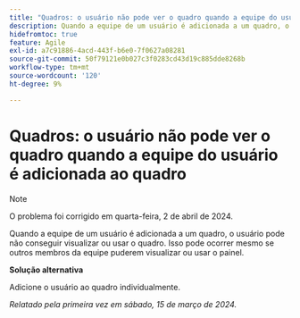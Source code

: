 ```yaml
---
title: "Quadros: o usuário não pode ver o quadro quando a equipe do usuário é adicionada ao quadro"
description: Quando a equipe de um usuário é adicionada a um quadro, o usuário pode não conseguir visualizar ou usar o quadro. Isso pode ocorrer mesmo se outros membros da equipe puderem visualizar ou usar o painel. Uma solução alternativa está disponível.
hidefromtoc: true
feature: Agile
exl-id: a7c91886-4acd-443f-b6e0-7f0627a08281
source-git-commit: 50f79121e0b027c3f0283cd43d19c885dde8268b
workflow-type: tm+mt
source-wordcount: '120'
ht-degree: 9%

---
```


# Quadros: o usuário não pode ver o quadro quando a equipe do usuário é adicionada ao quadro

>[!NOTE]
>
>O problema foi corrigido em quarta-feira, 2 de abril de 2024.

Quando a equipe de um usuário é adicionada a um quadro, o usuário pode não conseguir visualizar ou usar o quadro. Isso pode ocorrer mesmo se outros membros da equipe puderem visualizar ou usar o painel.

**Solução alternativa**

Adicione o usuário ao quadro individualmente.

_Relatado pela primeira vez em sábado, 15 de março de 2024._
